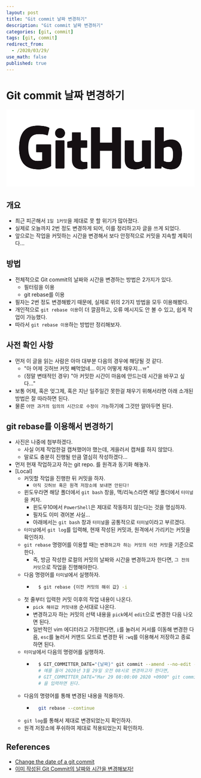 ```yaml
---
layout: post
title: "Git commit 날짜 변경하기"
description: "Git commit 날짜 변경하기"
categories: [git, commit]
tags: [git, commit]
redirect_from:
  - /2020/03/29/
use_math: false
published: true
---
```


# Git commit 날짜 변경하기

<img src="/assets/images/posts/logos/GitHub_Logo.png">

## 개요

- 최근 피곤해서 `1일 1커밋`을 제대로 못 할 위기가 많아졌다.
- 실제로 오늘까지 2번 정도 변경하게 되어, 이를 정리하고자 글을 쓰게 되었다.
- 앞으로는 작업을 커밋하는 시간을 변경해서 보다 안정적으로 커밋을 지속할 계획이다...

## 방법

- 전체적으로 Git commit의 날짜와 시간을 변경하는 방법은 2가지가 있다.
  - 필터링을 이용
  - git rebase를 이용
- 필자는 2번 정도 변경해봤기 때문에, 실제로 위의 2가지 방법을 모두 이용해봤다.
- 개인적으로 `git rebase 이용`이 더 깔끔하고, 오류 메시지도 안 볼 수 있고, 쉽게 작업이 가능했다.
- 따라서 `git rebase 이용`하는 방법만 정리해보자.

## 사전 확인 사항

- 먼저 이 글을 읽는 사람은 아마 대부분 다음의 경우에 해당될 것 같다.
  - "아 어제 깃허브 커밋 빼먹었네... 이거 어떻게 채우지...ㅠ"
  - (정말 변태적인 경우) "아 커밋한 시간이 마음에 안드는데 시간을 바꾸고 싶다..."
- 보통 어제, 혹은 엊그제, 혹은 지난 일주일간 못한걸 채우기 위해서라면 아래 소개된 방법은 잘 따라하면 된다.
- 물론 `어떤 과거의 임의의 시간으로 수정이 가능`하기에 그것만 알아두면 된다.

## git rebase를 이용해서 변경하기

- 사진은 나중에 첨부하겠다.
  - 사실 어제 작업한걸 캡쳐했어야 했는데, 게을러서 캡쳐를 하지 않았다.
  - 말로도 충분히 진행될 만큼 열심히 작성하겠다...
- 먼저 현재 작업하고자 하는 git repo. 를 원격과 동기화 해놓자.
- [Local]
  - 커밋할 작업을 진행한 뒤 커밋을 하자.
    - `아직 깃허브 혹은 원격 저장소에 보내면 안된다!`
  - 윈도우라면 해당 폴더에서 `git bash` 창을, 맥/리눅스라면 해당 폴더에서 `터미널`을 켜자.
    - 윈도우10에서 `PowerShell`은 제대로 작동하지 않는다는 것을 명심하자.
    - 필자도 이미 겪어본 사실...
    - 아래에서는 `git bash` 창과 `터미널`을 공통적으로 `터미널`이라고 부르겠다.
  - `터미널`에서 `git log`를 입력해, 현재 작성된 커밋과, 원격에서 가리키는 커밋을 확인하자.
  - `git rebase` 명령어를 이용할 때는 `변경하고자 하는 커밋의 이전 커밋`을 기준으로 한다.
    - 즉, 방금 작성한 로컬의 커밋의 날짜와 시간을 변경하고자 한다면, `그 전의 커밋`으로 작업을 진행해야한다.
  - 다음 명령어를 `터미널`에서 실행하자.
    - ```bash
        $ git rebase {이전 커밋의 해쉬 값} -i
      ```
  - 첫 줄부터 입력한 커밋 이후의 작업 내용이 나온다.
    - `pick 해쉬값 커밋내용` 순서대로 나온다.
    - 변경하고자 하는 커밋의 선택 내용을 `pick`에서 `edit`으로 변경한 다음 나오면 된다.
    - 일반적인 vim 에디터라고 가정한다면, `i`를 눌러서 커서를 이동해 변경한 다음, `esc`를 눌러서 커맨드 모드로 변경한 뒤 `:wq`를 이용해서 저장하고 종료하면 된다.
  - `터미널`에서 다음의 명령어를 실행하자.
    - ```bash
        $ GIT_COMMITTER_DATE="{날짜}" git commit --amend --no-edit --date "{날짜}"
        # 예를 들어 2020년 3월 29일 오전 08시로 변경하고자 한다면,
        # GIT_COMMITTER_DATE="Mar 29 08:00:00 2020 +0900" git commit --amend --no-edit --date "Mar 29 08:00:00 2020 +0900"
        # 을 입력하면 된다.
      ```
  - 다음의 명령어를 통해 변경된 내용을 적용하자.
    - ```bash
        git rebase --continue
      ```
  - `git log`를 통해서 제대로 변경되었는지 확인하자.
  - 원격 저장소에 푸쉬하여 제대로 적용되었는지 확인하자.

## References

- [Change the date of a git commit](https://codewithhugo.com/change-the-date-of-a-git-commit/)
- [이미 작성된 Git Commit의 날짜와 시간을 변경해보자!](https://ndb796.tistory.com/271)
